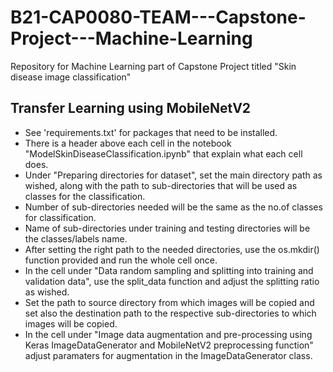 # B21-CAP0080-TEAM---Capstone-Project---Machine-Learning
Repository for Machine Learning part of Capstone Project titled "Skin disease image classification"

## Transfer Learning using MobileNetV2
* See 'requirements.txt' for packages that need to be installed.
* There is a header above each cell in the notebook "ModelSkinDiseaseClassification.ipynb" that explain what each cell does.
* Under "Preparing directories for dataset", set the main directory path as wished, along with the path to sub-directories that will be used as classes for the classification.
* Number of sub-directories needed will be the same as the no.of classes for classification.
* Name of sub-directories under training and testing directories will be the classes/labels name.
* After setting the right path to the needed directories, use the os.mkdir() function provided and run the whole cell once.
* In the cell under "Data random sampling and splitting into training and validation data", use the split_data function and adjust the splitting ratio as wished.
* Set the path to source directory from which images will be copied and set also the destination path to the respective sub-directories to which images will be copied.
* In the cell under "Image data augmentation and pre-processing using Keras ImageDataGenerator and MobileNetV2 preprocessing function" adjust paramaters for augmentation in the ImageDataGenerator class.
